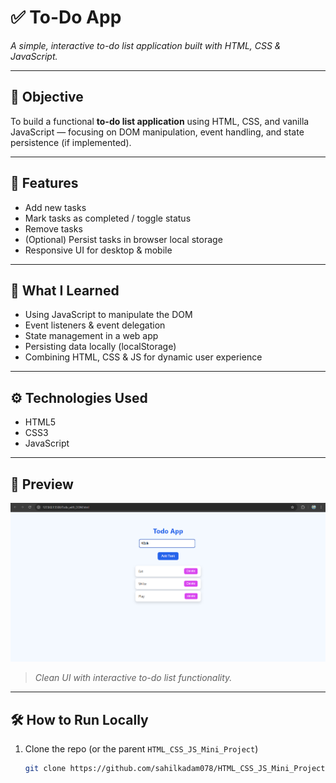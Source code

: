 
# ✅ To-Do App  
*A simple, interactive to-do list application built with HTML, CSS & JavaScript.*

---

## 🎯 Objective
To build a functional **to-do list application** using HTML, CSS, and vanilla JavaScript — focusing on DOM manipulation, event handling, and state persistence (if implemented).

---

## 🧩 Features
- Add new tasks  
- Mark tasks as completed / toggle status  
- Remove tasks  
- (Optional) Persist tasks in browser local storage  
- Responsive UI for desktop & mobile  

---

## 🧠 What I Learned
- Using JavaScript to manipulate the DOM  
- Event listeners & event delegation  
- State management in a web app  
- Persisting data locally (localStorage)  
- Combining HTML, CSS & JS for dynamic user experience  

---

## ⚙️ Technologies Used
- HTML5  
- CSS3  
- JavaScript 

---

## 📸 Preview
![To-Do App Preview](assets/homepage.png)  
> *Clean UI with interactive to-do list functionality.*

---

## 🛠️ How to Run Locally
1. Clone the repo (or the parent `HTML_CSS_JS_Mini_Project`)  
   ```bash
   git clone https://github.com/sahilkadam078/HTML_CSS_JS_Mini_Project.git
